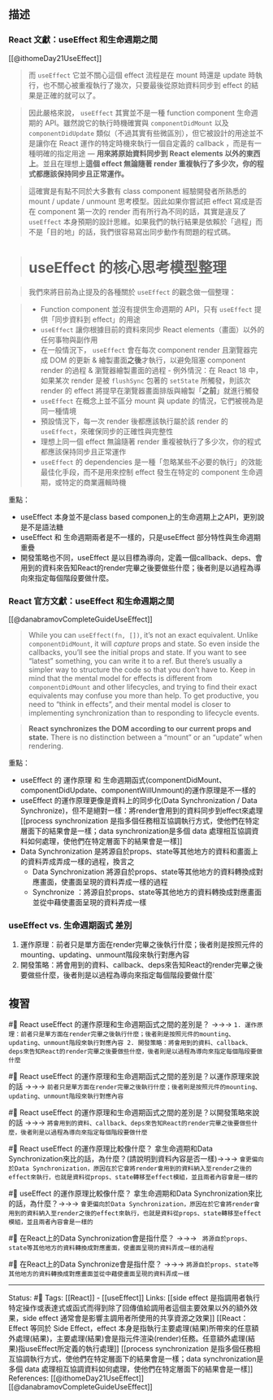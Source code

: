 ## 描述

### React 文獻：useEffect 和生命週期之間
[[@ithomeDay21UseEffect]]

> 而 `useEffect` 它並不關心這個 effect 流程是在 mount 時還是 update 時執行，也不關心被重複執行了幾次，只要最後從原始資料同步到 effect 的結果是正確的就可以了。

> 因此嚴格來說， `useEffect` 其實並不是一種 function component 生命週期的 API。雖然說它的執行時機確實與 `componentDidMount` 以及 `componentDidUpdate` 類似（不過其實有些微區別），但它被設計的用途並不是讓你在 React 運作的特定時機來執行一個自定義的 callback ，而是有一種明確的指定用途 — **用來將原始資料同步到 React elements 以外的東西上**。並且在理想上**這個 effect 無論隨著 render 重複執行了多少次，你的程式都應該保持同步且正常運作。**

> 這確實是有點不同於大多數有 class component 經驗開發者所熟悉的 mount / update / unmount 思考模型。因此如果你嘗試把 effect 寫成是否在 component 第一次的 render 而有所行為不同的話，其實是違反了 `useEffect` 本身預期的設計思維。如果我們的執行結果是依賴於「過程」而不是「目的地」的話，我們很容易寫出同步動作有問題的程式碼。


> # **useEffect 的核心思考模型整理**

> 我們來將目前為止提及的各種關於 `useEffect` 的觀念做一個整理：

> -   Function component 並沒有提供生命週期的 API，只有 `useEffect` 提供「同步資料到 effect」的用途
> -   `useEffect` 讓你根據目前的資料來同步 React elements（畫面）以外的任何事物與副作用
>-   在一般情況下， `useEffect` 會在每次 component render 且瀏覽器完成 DOM 的更新 & 繪製畫面**之後**才執行，以避免阻塞 component render 的過程 & 瀏覽器繪製畫面的過程
    -   例外情況：在 React 18 中，如果某次 render 是被 `flushSync` 包著的 `setState` 所觸發，則該次 render 的 effect 將提早在瀏覽器畫面排版與繪製「**之前**」就進行觸發
> -   `useEffect` 在概念上並不區分 mount 與 update 的情況，它們被視為是同一種情境
> -   預設情況下，每一次 render 後都應該執行屬於該 render 的 `useEffect`，來確保同步的正確性與完整性
> -   理想上同一個 effect 無論隨著 render 重複被執行了多少次，你的程式都應該保持同步且正常運作
> -   `useEffect` 的 dependencies 是一種「忽略某些不必要的執行」的效能最佳化手段，而不是用來控制 effect 發生在特定的 component 生命週期，或特定的商業邏輯時機



重點：
- useEffect 本身並不是class based componen上的生命週期上之API，更別說是不是語法糖
- useEffect 和 生命週期兩者是不一樣的，只是useEffect 部分特性與生命週期重疊
- 開發策略也不同，useEffect 是以目標為導向，定義一個callback、deps、會用到的資料來告知React的render完畢之後要做些什麼；後者則是以過程為導向來指定每個階段要做什麼。


### React 官方文獻：useEffect 和生命週期之間

[[@danabramovCompleteGuideUseEffect]]
> While you can `useEffect(fn, [])`, it’s not an exact equivalent. Unlike `componentDidMount`, it will _capture_ props and state. So even inside the callbacks, you’ll see the initial props and state. If you want to see “latest” something, you can write it to a ref. But there’s usually a simpler way to structure the code so that you don’t have to. Keep in mind that the mental model for effects is different from `componentDidMount` and other lifecycles, and trying to find their exact equivalents may confuse you more than help. To get productive, you need to “think in effects”, and their mental model is closer to implementing synchronization than to responding to lifecycle events.


> **React synchronizes the DOM according to our current props and state.** There is no distinction between a “mount” or an “update” when rendering.


重點：
- useEffect 的 運作原理 和 生命週期函式(componentDidMount、componentDidUpdate、componentWillUnmount)的運作原理是不一樣的
- useEffect 的運作原理更像是資料上的同步化(Data Synchronization / Data Synchronize)，但不是絕對一樣：將render會用到的資料同步到effect來處理
[[process synchronization 是指多個任務相互協調執行方式，使他們在特定層面下的結果會是一樣；data synchronization是多個 data 處理相互協調資料如何處理，使他們在特定層面下的結果會是一樣]]
- Data Synchronization 是將源自於props、state等其他地方的資料和畫面上的資料弄成弄成一樣的過程，換言之
	- Data Synchronization 將源自於props、state等其他地方的資料轉換成對應畫面，使畫面呈現的資料弄成一樣的過程
	- Synchronize ：將源自於props、state等其他地方的資料轉換成對應畫面並從中藉使畫面呈現的資料弄成一樣


### useEffect vs. 生命週期函式 差別

1. 運作原理：前者只是單方面在render完畢之後執行什麼；後者則是按照元件的mounting、updating、unmount階段來執行對應內容
2. 開發策略：將會用到的資料、callback、deps來告知React的render完畢之後要做些什麼，後者則是以過程為導向來指定每個階段要做什麼`


## 複習

#🧠 React useEffect 的運作原理和生命週期函式之間的差別是？ ->->-> `1. 運作原理：前者只是單方面在render完畢之後執行什麼；後者則是按照元件的mounting、updating、unmount階段來執行對應內容 2. 開發策略：將會用到的資料、callback、deps來告知React的render完畢之後要做些什麼，後者則是以過程為導向來指定每個階段要做什麼`
<!--SR:!2022-12-19,28,250-->


#🧠 React useEffect 的運作原理和生命週期函式之間的差別是？以運作原理來說的話 ->->-> `前者只是單方面在render完畢之後執行什麼；後者則是按照元件的mounting、updating、unmount階段來執行對應內容`
<!--SR:!2022-12-18,27,250-->

#🧠 React useEffect 的運作原理和生命週期函式之間的差別是？以開發策略來說的話 ->->-> `將會用到的資料、callback、deps來告知React的render完畢之後要做些什麼，後者則是以過程為導向來指定每個階段要做什麼`
<!--SR:!2022-12-05,16,230-->

#🧠 React useEffect 的運作原理比較像什麼？ 拿生命週期和Data Synchronization來比的話，為什麼？(請說明到資料內容是否一樣)->->-> `會更偏向於Data Synchronization，原因在於它會將render會用到的資料納入至render之後的effect來執行，也就是資料從props、state轉移至effect模組，並且兩者內容會是一樣的`
<!--SR:!2022-12-14,24,250-->

#🧠 useEffect 的運作原理比較像什麼？ 拿生命週期和Data Synchronization來比的話，為什麼？->->-> `會更偏向於Data Synchronization，原因在於它會將render會用到的資料納入至render之後的effect來執行，也就是資料從props、state轉移至effect模組，並且兩者內容會是一樣的`
<!--SR:!2022-11-21,10,250-->


#🧠 在React上的Data Synchronization會是指什麼？ ->->-> ` 將源自於props、state等其他地方的資料轉換成對應畫面，使畫面呈現的資料弄成一樣的過程`
<!--SR:!2022-12-18,28,250-->

#🧠 在React上的Data Synchronize會是指什麼？ ->->-> `將源自於props、state等其他地方的資料轉換成對應畫面並從中藉使畫面呈現的資料弄成一樣`
<!--SR:!2022-12-05,18,250-->



---
Status: #🌱 
Tags:
[[React]] - [[useEffect]]
Links:
[[side effect 是指調用者執行特定操作或表達式或函式而得到除了回傳值給調用者這個主要效果以外的額外效果，side effect 通常會是影響主調用者所使用的共享資源之效果]]
[[React：Effect 等同於 Side Effect，effect 本身是指執行主要處理(結果)所帶來的任意額外處理(結果)，主要處理(結果)會是指元件渲染(render)任務。任意額外處理(結果)指useEffect所定義的執行處理]]
[[process synchronization 是指多個任務相互協調執行方式，使他們在特定層面下的結果會是一樣；data synchronization是多個 data 處理相互協調資料如何處理，使他們在特定層面下的結果會是一樣]]
References:
[[@ithomeDay21UseEffect]]
[[@danabramovCompleteGuideUseEffect]]